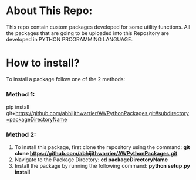# About This Repo:

This repo contain custom packages developed for some utility functions. All the packages that are going to be uploaded into this Repository are developed in PYTHON PROGRAMMING LANGUAGE.

# How to install?
To install a package follow one of the 2 methods: <br>
### Method 1:
pip install git+https://github.com/abhijithwarrier/AWPythonPackages.git#subdirectory=packageDirectoryName <br>
### Method 2:
1. To install this package, first clone the repository using the command: <b> git clone https://github.com/abhijithwarrier/AWPythonPackages.git </b>
2. Navigate to the Package Directory: <b>cd packageDirectoryName</b>
3. Install the package by running the following command: <b> python setup.py install </b>

